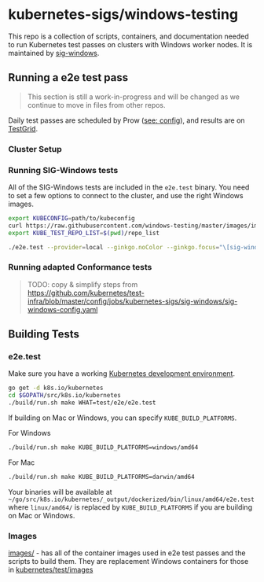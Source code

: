 # kubernetes-sigs/windows-testing

This repo is a collection of scripts, containers, and documentation needed to run Kubernetes test passes on clusters with Windows worker nodes. It is maintained by [sig-windows](https://github.com/kubernetes/community/tree/master/sig-windows).


## Running a e2e test pass

> This section is still a work-in-progress and will be changed as we continue to move in files from other repos.

Daily test passes are scheduled by Prow ([see: config](https://github.com/kubernetes/test-infra/blob/master/config/jobs/kubernetes-sigs/sig-windows/sig-windows-config.yaml)), and results are on [TestGrid](https://testgrid.k8s.io/sig-windows).

### Cluster Setup


### Running SIG-Windows tests

All of the SIG-Windows tests are included in the `e2e.test` binary. You need to set a few options to connect to the cluster, and use the right Windows images.

```bash
export KUBECONFIG=path/to/kubeconfig
curl https://raw.githubusercontent.com/windows-testing/master/images/image-repo-list-ws2019 -o repo_list
export KUBE_TEST_REPO_LIST=$(pwd)/repo_list

./e2e.test --provider=local --ginkgo.noColor --ginkgo.focus="\[sig-windows\]" --node-os-distro="windows"
```

### Running adapted Conformance tests

> TODO: copy & simplify steps from https://github.com/kubernetes/test-infra/blob/master/config/jobs/kubernetes-sigs/sig-windows/sig-windows-config.yaml


## Building Tests

### e2e.test

Make sure you have a working [Kubernetes development environment](https://github.com/kubernetes/community/blob/master/contributors/devel/development.md).
```bash
go get -d k8s.io/kubernetes
cd $GOPATH/src/k8s.io/kubernetes
./build/run.sh make WHAT=test/e2e/e2e.test
```

If building on Mac or Windows, you can specify `KUBE_BUILD_PLATFORMS`.

For Windows
```bash
./build/run.sh make KUBE_BUILD_PLATFORMS=windows/amd64
```

For Mac
```bash
./build/run.sh make KUBE_BUILD_PLATFORMS=darwin/amd64
```

Your binaries will be available at `~/go/src/k8s.io/kubernetes/_output/dockerized/bin/linux/amd64/e2e.test` where `linux/amd64/` is replaced by `KUBE_BUILD_PLATFORMS` if you are building on Mac or Windows.

### Images

[images/](images/README.md) - has all of the container images used in e2e test passes and the scripts to build them. They are replacement Windows containers for those in [kubernetes/test/images](https://github.com/kubernetes/kubernetes/tree/master/test/images)
